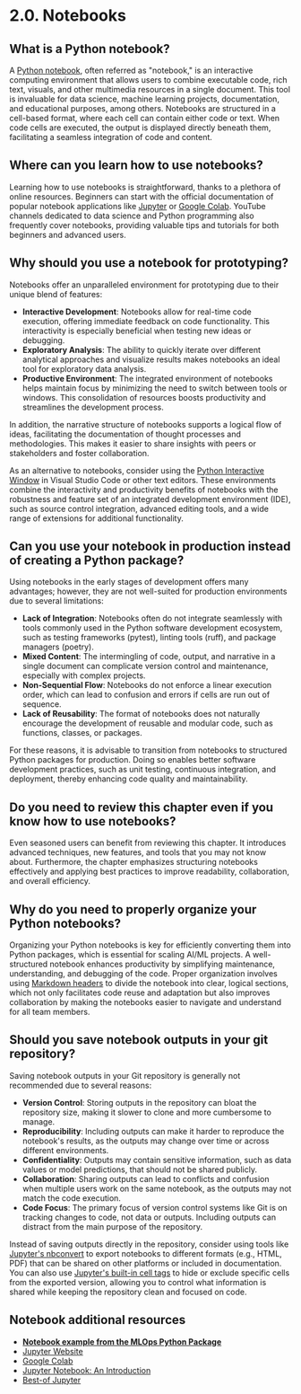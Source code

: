 # 2.0. Notebooks

## What is a Python notebook?

A [Python notebook](https://jupyter.org/), often referred as "notebook," is an interactive computing environment that allows users to combine executable code, rich text, visuals, and other multimedia resources in a single document. This tool is invaluable for data science, machine learning projects, documentation, and educational purposes, among others. Notebooks are structured in a cell-based format, where each cell can contain either code or text. When code cells are executed, the output is displayed directly beneath them, facilitating a seamless integration of code and content.

## Where can you learn how to use notebooks?

Learning how to use notebooks is straightforward, thanks to a plethora of online resources. Beginners can start with the official documentation of popular notebook applications like [Jupyter](https://docs.jupyter.org/en/latest/) or [Google Colab](https://colab.research.google.com/notebooks/basic_features_overview.ipynb). YouTube channels dedicated to data science and Python programming also frequently cover notebooks, providing valuable tips and tutorials for both beginners and advanced users.

## Why should you use a notebook for prototyping?

Notebooks offer an unparalleled environment for prototyping due to their unique blend of features:

- **Interactive Development**: Notebooks allow for real-time code execution, offering immediate feedback on code functionality. This interactivity is especially beneficial when testing new ideas or debugging.
- **Exploratory Analysis**: The ability to quickly iterate over different analytical approaches and visualize results makes notebooks an ideal tool for exploratory data analysis.
- **Productive Environment**: The integrated environment of notebooks helps maintain focus by minimizing the need to switch between tools or windows. This consolidation of resources boosts productivity and streamlines the development process.

In addition, the narrative structure of notebooks supports a logical flow of ideas, facilitating the documentation of thought processes and methodologies. This makes it easier to share insights with peers or stakeholders and foster collaboration.

As an alternative to notebooks, consider using the [Python Interactive Window](https://code.visualstudio.com/docs/python/jupyter-support-py) in Visual Studio Code or other text editors. These environments combine the interactivity and productivity benefits of notebooks with the robustness and feature set of an integrated development environment (IDE), such as source control integration, advanced editing tools, and a wide range of extensions for additional functionality.

## Can you use your notebook in production instead of creating a Python package?

Using notebooks in the early stages of development offers many advantages; however, they are not well-suited for production environments due to several limitations:

- **Lack of Integration**: Notebooks often do not integrate seamlessly with tools commonly used in the Python software development ecosystem, such as testing frameworks (pytest), linting tools (ruff), and package managers (poetry).
- **Mixed Content**: The intermingling of code, output, and narrative in a single document can complicate version control and maintenance, especially with complex projects.
- **Non-Sequential Flow**: Notebooks do not enforce a linear execution order, which can lead to confusion and errors if cells are run out of sequence.
- **Lack of Reusability**: The format of notebooks does not naturally encourage the development of reusable and modular code, such as functions, classes, or packages.

For these reasons, it is advisable to transition from notebooks to structured Python packages for production. Doing so enables better software development practices, such as unit testing, continuous integration, and deployment, thereby enhancing code quality and maintainability.

## Do you need to review this chapter even if you know how to use notebooks?

Even seasoned users can benefit from reviewing this chapter. It introduces advanced techniques, new features, and tools that you may not know about. Furthermore, the chapter emphasizes structuring notebooks effectively and applying best practices to improve readability, collaboration, and overall efficiency.

## Why do you need to properly organize your Python notebooks?

Organizing your Python notebooks is key for efficiently converting them into Python packages, which is essential for scaling AI/ML projects. A well-structured notebook enhances productivity by simplifying maintenance, understanding, and debugging of the code. Proper organization involves using [Markdown headers](https://www.markdownguide.org/basic-syntax/#headings) to divide the notebook into clear, logical sections, which not only facilitates code reuse and adaptation but also improves collaboration by making the notebooks easier to navigate and understand for all team members.

## Should you save notebook outputs in your git repository?

Saving notebook outputs in your Git repository is generally not recommended due to several reasons:
- **Version Control**: Storing outputs in the repository can bloat the repository size, making it slower to clone and more cumbersome to manage.
- **Reproducibility**: Including outputs can make it harder to reproduce the notebook's results, as the outputs may change over time or across different environments.
- **Confidentiality**: Outputs may contain sensitive information, such as data values or model predictions, that should not be shared publicly.
- **Collaboration**: Sharing outputs can lead to conflicts and confusion when multiple users work on the same notebook, as the outputs may not match the code execution.
- **Code Focus**: The primary focus of version control systems like Git is on tracking changes to code, not data or outputs. Including outputs can distract from the main purpose of the repository.

Instead of saving outputs directly in the repository, consider using tools like [Jupyter's nbconvert](https://nbconvert.readthedocs.io/en/latest/) to export notebooks to different formats (e.g., HTML, PDF) that can be shared on other platforms or included in documentation. You can also use [Jupyter's built-in cell tags](https://jupyterbook.org/interactive/hiding.html) to hide or exclude specific cells from the exported version, allowing you to control what information is shared while keeping the repository clean and focused on code.

## Notebook additional resources

- **[Notebook example from the MLOps Python Package](https://github.com/fmind/mlops-python-package/blob/main/notebooks/prototype.ipynb)**
- [Jupyter Website](https://jupyter.org/)
- [Google Colab](https://colab.research.google.com/)
- [Jupyter Notebook: An Introduction](https://realpython.com/jupyter-notebook-introduction/)
- [Best-of Jupyter](https://github.com/ml-tooling/best-of-jupyter)